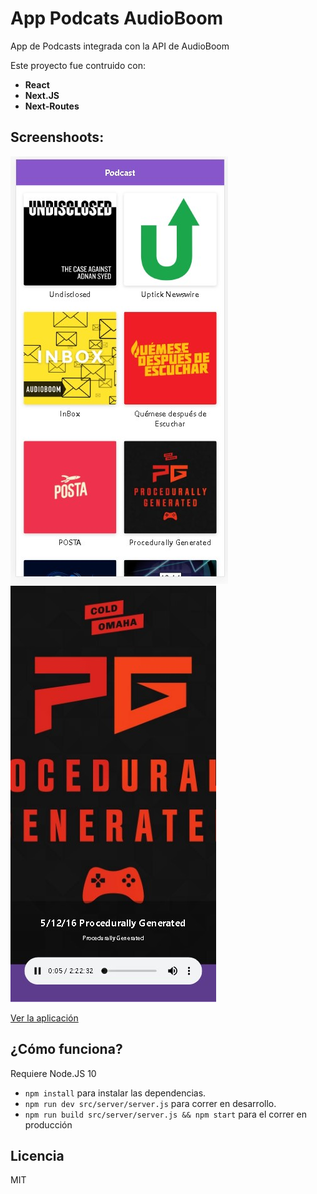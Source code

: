 # App Podcats AudioBoom

App de Podcasts integrada con la API de AudioBoom 

Este proyecto fue contruido con:

* **React**
* **Next.JS**
* **Next-Routes**

## Screenshoots:

![Captura de la App](./.readme-static/Screenshot_2.jpg)
![Captura de la App](./.readme-static/Screenshot_1.jpg)

[Ver la aplicación]()

## ¿Cómo funciona?

Requiere Node.JS 10

* `npm install` para instalar las dependencias.
* `npm run dev src/server/server.js` para correr en desarrollo.
* `npm run build src/server/server.js && npm start` para el correr en producción

## Licencia
MIT